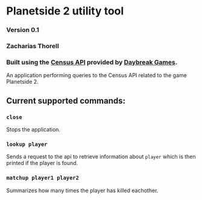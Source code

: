 # Planetside 2 utility tool
### Version 0.1
### Zacharias Thorell
### Built using the [Census API](http://census.daybreakgames.com/) provided by [Daybreak Games](https://www.daybreakgames.com/home).

An application performing queries to the Census API related to the game Planetside 2.

## Current supported commands:

### `close`
Stops the application.

### `lookup player`
Sends a request to the api to retrieve information about `player` which is then printed if the player is found.

### `matchup player1 player2`
Summarizes how many times the player has killed eachother.